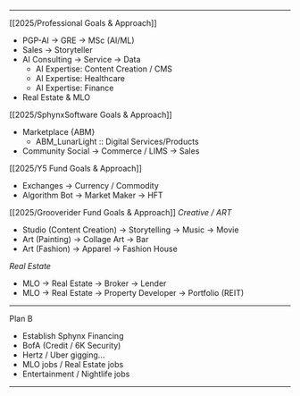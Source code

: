 
************************************************************
[[2025/Professional Goals & Approach]]
- PGP-AI -> GRE -> MSc (AI/ML)
- Sales -> Storyteller
- AI Consulting -> Service -> Data
	- AI Expertise: Content Creation / CMS
	- AI Expertise: Healthcare
	- AI Expertise: Finance 
- Real Estate & MLO

[[2025/SphynxSoftware Goals & Approach]]
- Marketplace {ABM}
	- ABM_LunarLight :: Digital Services/Products
- Community Social -> Commerce / LIMS -> Sales 

[[2025/Y5 Fund Goals & Approach]]
- Exchanges -> Currency / Commodity
- Algorithm Bot -> Market Maker -> HFT

[[2025/Grooverider Fund Goals & Approach]]
*Creative / ART*
- Studio (Content Creation) -> Storytelling -> Music -> Movie
- Art (Painting) -> Collage Art -> Bar
- Art (Fashion) -> Apparel -> Fashion House

*Real Estate*
- MLO -> Real Estate -> Broker -> Lender
- MLO -> Real Estate -> Property Developer -> Portfolio (REIT)

************************************************************

Plan B
- Establish Sphynx Financing
- BofA (Credit / 6K Security)
- Hertz / Uber gigging...
- MLO jobs / Real Estate jobs
- Entertainment / Nightlife jobs

************************************************************

